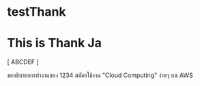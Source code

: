 # testThank
# This is Thank Ja
[ ABCDEF ]

ขออธิบายการทำงานของ 1234 
สมัครใช้งาน  "Cloud Computing" ง่ายๆ บน AWS